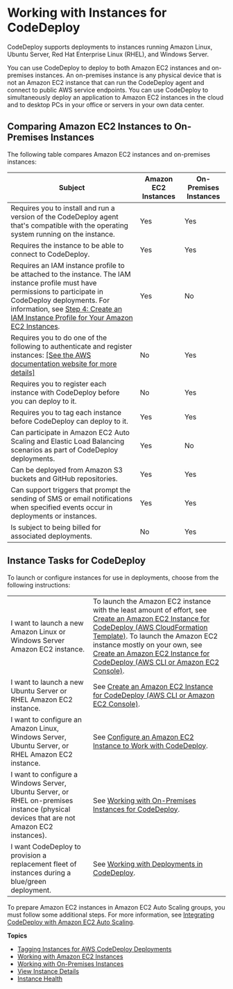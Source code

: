 # Working with Instances for CodeDeploy<a name="instances"></a>

CodeDeploy supports deployments to instances running Amazon Linux, Ubuntu Server, Red Hat Enterprise Linux \(RHEL\), and Windows Server\. 

You can use CodeDeploy to deploy to both Amazon EC2 instances and on\-premises instances\. An on\-premises instance is any physical device that is not an Amazon EC2 instance that can run the CodeDeploy agent and connect to public AWS service endpoints\. You can use CodeDeploy to simultaneously deploy an application to Amazon EC2 instances in the cloud and to desktop PCs in your office or servers in your own data center\. 

## Comparing Amazon EC2 Instances to On\-Premises Instances<a name="instances-comparison"></a>

The following table compares Amazon EC2 instances and on\-premises instances:


| **Subject** | **Amazon EC2 Instances** | **On\-Premises Instances** | 
| --- | --- | --- | 
|  Requires you to install and run a version of the CodeDeploy agent that's compatible with the operating system running on the instance\.  | Yes |  Yes  | 
|  Requires the instance to be able to connect to CodeDeploy\.  |  Yes  |  Yes  | 
|  Requires an IAM instance profile to be attached to the instance\. The IAM instance profile must have permissions to participate in CodeDeploy deployments\. For information, see [Step 4: Create an IAM Instance Profile for Your Amazon EC2 Instances](getting-started-create-iam-instance-profile.md)\.  |  Yes  |  No  | 
|  Requires you to do one of the following to authenticate and register instances: [\[See the AWS documentation website for more details\]](http://docs.aws.amazon.com/codedeploy/latest/userguide/instances.html)  |  No  |  Yes  | 
|  Requires you to register each instance with CodeDeploy before you can deploy to it\.  |  No  |  Yes  | 
|  Requires you to tag each instance before CodeDeploy can deploy to it\.  |  Yes  |  Yes  | 
|  Can participate in Amazon EC2 Auto Scaling and Elastic Load Balancing scenarios as part of CodeDeploy deployments\.  |  Yes  |  No  | 
|  Can be deployed from Amazon S3 buckets and GitHub repositories\.  |  Yes  |  Yes  | 
|  Can support triggers that prompt the sending of SMS or email notifications when specified events occur in deployments or instances\.  |  Yes  |  Yes  | 
|  Is subject to being billed for associated deployments\.  |  No  |  Yes  | 

## Instance Tasks for CodeDeploy<a name="instances-task-list"></a>

To launch or configure instances for use in deployments, choose from the following instructions:


|  |  | 
| --- |--- |
|  I want to launch a new Amazon Linux or Windows Server Amazon EC2 instance\.  |  To launch the Amazon EC2 instance with the least amount of effort, see [Create an Amazon EC2 Instance for CodeDeploy \(AWS CloudFormation Template\)](instances-ec2-create-cloudformation-template.md)\. To launch the Amazon EC2 instance mostly on your own, see [Create an Amazon EC2 Instance for CodeDeploy \(AWS CLI or Amazon EC2 Console\)](instances-ec2-create.md)\.  | 
|  I want to launch a new Ubuntu Server or RHEL Amazon EC2 instance\.  |  See [Create an Amazon EC2 Instance for CodeDeploy \(AWS CLI or Amazon EC2 Console\)](instances-ec2-create.md)\.  | 
| I want to configure an Amazon Linux, Windows Server, Ubuntu Server, or RHEL Amazon EC2 instance\. | See [Configure an Amazon EC2 Instance to Work with CodeDeploy](instances-ec2-configure.md)\. | 
| I want to configure a Windows Server, Ubuntu Server, or RHEL on\-premises instance \(physical devices that are not Amazon EC2 instances\)\. | See [Working with On\-Premises Instances for CodeDeploy](instances-on-premises.md)\. | 
| I want CodeDeploy to provision a replacement fleet of instances during a blue/green deployment\. | See [Working with Deployments in CodeDeploy](deployments.md)\. | 

To prepare Amazon EC2 instances in Amazon EC2 Auto Scaling groups, you must follow some additional steps\. For more information, see [Integrating CodeDeploy with Amazon EC2 Auto Scaling](integrations-aws-auto-scaling.md)\.

**Topics**
+ [Tagging Instances for AWS CodeDeploy Deployments](instances-tagging.md)
+ [Working with Amazon EC2 Instances](instances-ec2.md)
+ [Working with On-Premises Instances](instances-on-premises.md)
+ [View Instance Details](instances-view-details.md)
+ [Instance Health](instances-health.md)